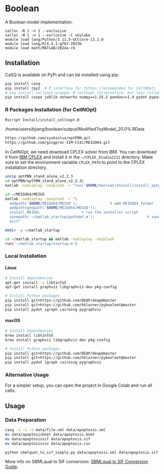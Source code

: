 # Boolean

A Boolean model implementation.

```
salloc -N 1 -n 1 --exclusive
salloc -N 1 -n 1 --exclusive -C skylake
module load lang/Python/3.11.5-GCCcore-13.2.0
module load lang/R/4.4.1-gfbf-2023b
module load math/MATLAB/2024a-r6
```

## Installation

CaSQ is available on PyPI and can be installed using pip:

```bash
pip install casq
pip install rpy2  # R interface for Python (recommended for CellNOpt)
# pip install cellnopt.wrapper # cellnopt (alternative, but less reliable)
pip install caspo joblib networkx numpy==1.25.2 pandas==1.4 pydot pyparsing scikit-learn scipy seaborn==0.11 matplotlib==3.8.4 clingo #caspo
```

### R Packages Installation (for CellNOpt)
```bash
Rscript Install/install_cellnopt.R
```
/home/users/bjiang/boolean/output/ModifiedToyModel_20.0%.RData
```bash
https://github.com/sysbiolux/optPBN.git
https://github.com/gingproc-IIM-CSIC/MEIGO64.git
```
In CellNOpt, we need download CPLEX solver from IBM. You can download it from [IBM CPLEX](https://www.ibm.com/products/ilog-cplex-optimization-studio) and install it in the `~/CPLEX_Studio2211` directory. Make sure to set the environment variable `CPLEX_PATH` to point to the CPLEX installation directory.

```bash
unzip optPBN_stand_alone_v2.2.3
cd optPBN/optPBN_stand_alone_v2.2.3/
matlab -nodisplay -nosplash -r "run('$HOME/boolean/Install/install_optpbn.m'); exit"
```

```bash
cd ~/MEIGO64/MEIGO
matlab -nodisplay -nosplash -r "\
  addpath('$HOME/MEIGO64/MEIGO');               % add MEIGO64 folder
  addpath(genpath('$HOME/MEIGO64/MEIGO'));
  install_MEIGO;                   % run the installer script
  savepath('~/matlab_startup/pathdef.m');                        % save the updated pathdef
  exit" 
```

```bash
mkdir -p ~/matlab_startup

cd ~/matlab_startup && matlab -nodisplay -nosplash
run('~/matlab_startup/startup.m')
```
### Local Installation

#### Linux
```bash
# Install dependencies
apt-get install -y libtinfo5
apt-get install graphviz libgraphviz-dev pkg-config

# Install Python packages
pip install git+https://github.com/DEAP/deap@master
pip install git+https://github.com/hklarner/pyboolnet@master
pip install pydot igraph cairosvg pygraphviz
```

#### macOS
```bash
# Install dependencies
brew install libtinfo5
brew install graphviz libgraphviz-dev pkg-config

# Install Python packages
pip install git+https://github.com/DEAP/deap@master
pip install git+https://github.com/hklarner/pyboolnet@master
pip install pydot igraph cairosvg pygraphviz
```

### Alternative Usage

For a simpler setup, you can open the project in Google Colab and run all cells.


## Usage
### Data Preparation
```bash
casq -s -c -n data/file.xml data/apoptosis.xml
mv data/apoptosisbnet data/apoptosis.bnet
mv data/apoptosissif data/apoptosis.sif
mv data/apoptosiscsv data/apoptosis.csv

python sbmlqual_to_sif_simple.py data/apoptosis.xml data/apoptosis.sif
```

More info on SBMLqual to SIF conversion: [SBMLqual to SIF Conversion Guide](SBMLqual_to_SIF_Guide.md).

